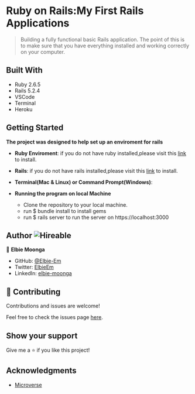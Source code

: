 
# Ruby on Rails:My First Rails Applications
 > Building a fully functional basic Rails application. The point of this is to make sure that you have everything installed and working correctly on your computer.

 ## Built With

- Ruby 2.6.5
- Rails 5.2.4
- VSCode
- Terminal
- Heroku

## Getting Started

**The project was designed to help set up an enviroment for rails**
- **Ruby Enviroment**: if you do not have ruby installed,please visit this [link](https://www.ruby-lang.org/en/documentation/installation/) to install.
- **Rails**: if you do not have rails installed,please visit this [link](https://guides.rubyonrails.org/v5.0/getting_started.html#installing-rails) to install.

- **Terminal(Mac & Linux) or Command Prompt(Windows)**:

- **Running the program on local Machine**
  - Clone the repository to your local machine.
  - run $ bundle install to install gems
  - run $ rails server to run the server on https://localhost:3000


## Author ![Hireable](https://img.shields.io/badge/HIREABLE-YES-yellowgreen&?style=for-the-badge)

👤 **Elbie Moonga**

- GitHub: [@Elbie-Em](https://github.com/Elbie-em)
- Twitter: [ElbieEm](https://twitter.com/ElbieEm)
- LinkedIn: [elbie-moonga](https://www.linkedin.com/in/elbie-moonga-253bbb12b/)

## 🤝 Contributing

Contributions and issues are welcome!

Feel free to check the issues page [here](https://github.com/Elbie-em/First-Rails-Application/issues).

## Show your support

Give me a ⭐️ if you like this project!

## Acknowledgments

- [Microverse](microverse.org)

